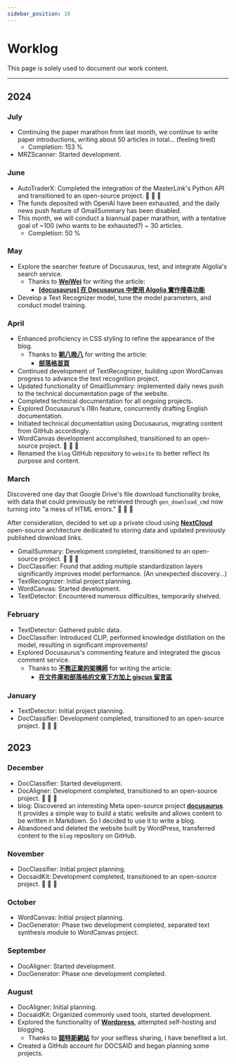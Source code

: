 ```yaml
---
sidebar_position: 10
---
```


# Worklog

This page is solely used to document our work content.

---

## 2024

### July

- Continuing the paper marathon from last month, we continue to write paper introductions, writing about 50 articles in total... (feeling tired)
  - Completion: 153 %
- MRZScanner: Started development.

### June

- AutoTraderX: Completed the integration of the MasterLink's Python API and transitioned to an open-source project. 🎉 🎉 🎉
- The funds deposited with OpenAI have been exhausted, and the daily news push feature of GmailSummary has been disabled.
- This month, we will conduct a biannual paper marathon, with a tentative goal of ~100 (who wants to be exhausted?) ~ 30 articles.
  - Completion: 50 %

### May

- Explore the searcher feature of Docusaurus, test, and integrate Algolia's search service.
  - Thanks to [**WeiWei**](https://github.com/WeiYun0912) for writing the article:
    - [**[docusaurus] 在 Docusaurus 中使用 Algolia 實作搜尋功能**](https://wei-docusaurus-vercel.vercel.app/docs/Docusaurus/Algolia)
- Develop a Text Recognizer model, tune the model parameters, and conduct model training.

### April

- Enhanced proficiency in CSS styling to refine the appearance of the blog.
  - Thanks to [**朝八晚八**](https://from8to8.com/) for writing the article:
    - [**部落格首頁**](https://from8to8.com/docs/Website/blog/blog_homepage/)
- Continued development of TextRecognizer, building upon WordCanvas progress to advance the text recognition project.
- Updated functionality of GmailSummary: implemented daily news push to the technical documentation page of the website.
- Completed technical documentation for all ongoing projects.
- Explored Docusaurus's i18n feature, concurrently drafting English documentation.
- Initiated technical documentation using Docusaurus, migrating content from GitHub accordingly.
- WordCanvas development accomplished, transitioned to an open-source project. 🎉 🎉 🎉
- Renamed the `blog` GitHub repository to `website` to better reflect its purpose and content.

### March

Discovered one day that Google Drive's file download functionality broke, with data that could previously be retrieved through `gen_download_cmd` now turning into "a mess of HTML errors." 👻 👻 👻

After consideration, decided to set up a private cloud using [**NextCloud**](https://github.com/nextcloud) open-source architecture dedicated to storing data and updated previously published download links.

- GmailSummary: Development completed, transitioned to an open-source project. 🎉 🎉 🎉
- DocClassifier: Found that adding multiple standardization layers significantly improves model performance. (An unexpected discovery...)
- TextRecognizer: Initial project planning.
- WordCanvas: Started development.
- TextDetector: Encountered numerous difficulties, temporarily shelved.

### February

- TextDetector: Gathered public data.
- DocClassifier: Introduced CLIP, performed knowledge distillation on the model, resulting in significant improvements!
- Explored Docusaurus's commenting feature and integrated the giscus comment service.
  - Thanks to [**不務正業的架構師**](https://ouch1978.github.io/) for writing the article:
    - [**在文件庫和部落格的文章下方加上 giscus 留言區**](https://ouch1978.github.io/docs/docusaurus/customization/add-giscus-to-docusaurus)

### January

- TextDetector: Initial project planning.
- DocClassifier: Development completed, transitioned to an open-source project. 🎉 🎉 🎉

## 2023

### December

- DocClassifier: Started development.
- DocAligner: Development completed, transitioned to an open-source project. 🎉 🎉 🎉
- blog: Discovered an interesting Meta open-source project [**docusaurus**](https://github.com/facebook/docusaurus). It provides a simple way to build a static website and allows content to be written in Markdown. So I decided to use it to write a blog.
- Abandoned and deleted the website built by WordPress, transferred content to the `blog` repository on GitHub.

### November

- DocClassifier: Initial project planning.
- DocsaidKit: Development completed, transitioned to an open-source project. 🎉 🎉 🎉

### October

- WordCanvas: Initial project planning.
- DocGenerator: Phase two development completed, separated text synthesis module to WordCanvas project.

### September

- DocAligner: Started development.
- DocGenerator: Phase one development completed.

### August

- DocAligner: Initial planning.
- DocsaidKit: Organized commonly used tools, started development.
- Explored the functionality of [**Wordpress**](https://wordpress.org/), attempted self-hosting and blogging.
  - Thanks to [**諾特斯網站**](https://notesstartup.com/) for your selfless sharing, I have benefited a lot.
- Created a GitHub account for DOCSAID and began planning some projects.

